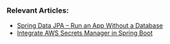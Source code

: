 ### Relevant Articles:
- [Spring Data JPA – Run an App Without a Database](https://www.baeldung.com/spring-data-jpa-run-app-without-db)
- [Integrate AWS Secrets Manager in Spring Boot](https://www.baeldung.com/spring-boot-integrate-aws-secrets-manager)
